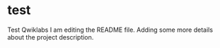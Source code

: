 # test
Test Qwiklabs
I am editing the README file. Adding some more details about the project description.
